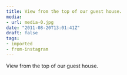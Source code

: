 ```yaml
---
title: View from the top of our guest house.
media:
- url: media-0.jpg
date: "2011-08-20T13:01:41Z"
draft: false
tags:
- imported
- from-instagram
---
```

View from the top of our guest house.
